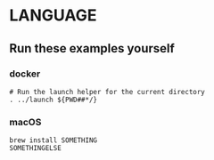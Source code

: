 # LANGUAGE

## Run these examples yourself

### docker

```
# Run the launch helper for the current directory
. ../launch ${PWD##*/}
```

### macOS

```
brew install SOMETHING
SOMETHINGELSE
```
